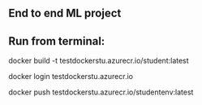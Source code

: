 ## End to end ML project

## Run from terminal:

docker build -t testdockerstu.azurecr.io/student:latest

docker login testdockerstu.azurecr.io

docker push testdockerstu.azurecr.io/studentenv:latest